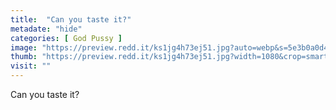 ```yaml
---
title:  "Can you taste it?"
metadate: "hide"
categories: [ God Pussy ]
image: "https://preview.redd.it/ks1jg4h73ej51.jpg?auto=webp&s=5e3b0a0d493c49435566d95a8694be159bd7eacf"
thumb: "https://preview.redd.it/ks1jg4h73ej51.jpg?width=1080&crop=smart&auto=webp&s=1294770aec3c22262c3623b88c20cdd5718e8843"
visit: ""
---
```

Can you taste it?
